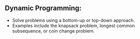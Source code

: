 ## Dynamic Programming:

- Solve problems using a bottom-up or top-down approach.
- Examples include the knapsack problem, longest common subsequence, or coin change problem.
